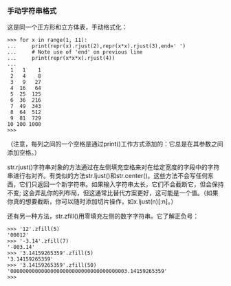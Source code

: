 ### 手动字符串格式

这是同一个正方形和立方体表，手动格式化：

```
>>> for x in range(1, 11):
...     print(repr(x).rjust(2),repr(x*x).rjust(3),end=' ')
...     # Note use of 'end' on previous line
...     print(repr(x*x*x).rjust(4))
...
 1   1    1
 2   4    8
 3   9   27
 4  16   64
 5  25  125
 6  36  216
 7  49  343
 8  64  512
 9  81  729
10 100 1000
>>>
```

（注意，每列之间的一个空格是通过print\(\)工作方式添加的：它总是在其参数之间添加空格。）

str.rjust\(\)字符串对象的方法通过在左侧填充空格来对在给定宽度的字段中的字符串进行右对齐。有类似的方法str.ljust\(\)和str.center\(\)。这些方法不会写任何东西，它们只返回一个新字符串。如果输入字符串太长，它们不会截断它，但会保持不变; 这会弄乱你的列布局，但这通常比替代方案更好，这可能是一个值。（如果你真的想要截断，你可以随时添加切片操作，如x.ljust\(n\)\[:n\]。）

还有另一种方法，str.zfill\(\)用零填充左侧的数字字符串。它了解正负号：

```
>>> '12'.zfill(5)
'00012'
>>> '-3.14'.zfill(7)
'-003.14'
>>> '3.14159265359'.zfill(5)
'3.14159265359'
>>> '3.14159265359'.zfill(50)
'00000000000000000000000000000000000003.14159265359'
>>>

```



